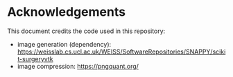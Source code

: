 # Acknowledgements
This document credits the code used in this repository:
- image generation (dependency): https://weisslab.cs.ucl.ac.uk/WEISS/SoftwareRepositories/SNAPPY/scikit-surgeryvtk
- image compression: https://pngquant.org/